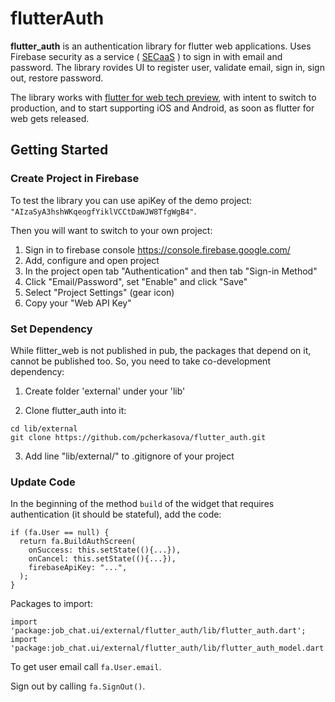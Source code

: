 # flutterAuth
**flutter_auth** is an authentication library for flutter web applications. 
Uses Firebase security as a service 
( [SECaaS]( https://en.wikipedia.org/wiki/Security_as_a_service) ) to sign in with email and password.
The library rovides UI to register user, validate email, sign in, sign out, restore password.

The library works with [flutter for web tech preview](https://github.com/flutter/flutter_web),
 with intent to switch to production, and to start supporting iOS and Android, 
as soon as flutter for web gets released.

## Getting Started

### Create Project in Firebase
To test the library you can use apiKey of the demo project:   
`"AIzaSyA3hshWKqeogfYiklVCCtDaWJW8TfgWgB4"`.

Then you will want to switch to your own project:

1. Sign in to firebase console https://console.firebase.google.com/
1. Add, configure and open project
1. In the project open tab "Authentication" and then tab "Sign-in Method"
1. Click "Email/Password", set "Enable" and click "Save"
1. Select "Project Settings" (gear icon)
1. Copy your "Web API Key"
	
### Set Dependency
While flitter_web is not published in pub, the packages that depend on it, cannot be published too. 
So, you need to take co-development dependency:

1. Create folder 'external' under your 'lib'


1. Clone flutter_auth into it:
```
cd lib/external
git clone https://github.com/pcherkasova/flutter_auth.git
```
3. Add line "lib/external/" to .gitignore of your project

### Update Code

In the beginning of the method `build` of the widget that requires 
authentication (it should be stateful), add the code:
```
if (fa.User == null) {
  return fa.BuildAuthScreen(
    onSuccess: this.setState((){...}),
    onCancel: this.setState((){...}),
    firebaseApiKey: "...",
  );
}
```


Packages to import:
```
import 'package:job_chat.ui/external/flutter_auth/lib/flutter_auth.dart';
import 'package:job_chat.ui/external/flutter_auth/lib/flutter_auth_model.dart';
```


To get user email call `fa.User.email`. 

Sign out by calling `fa.SignOut()`.
 



